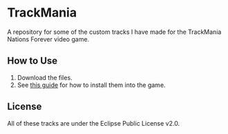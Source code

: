 # TrackMania

A repository for some of the custom tracks I have made for the TrackMania Nations Forever video game.  

## How to Use

1. Download the files.
2. See [this guide](https://gamebanana.com/tuts/11236) for how to install them into the game.

## License

All of these tracks are under the Eclipse Public License v2.0.
